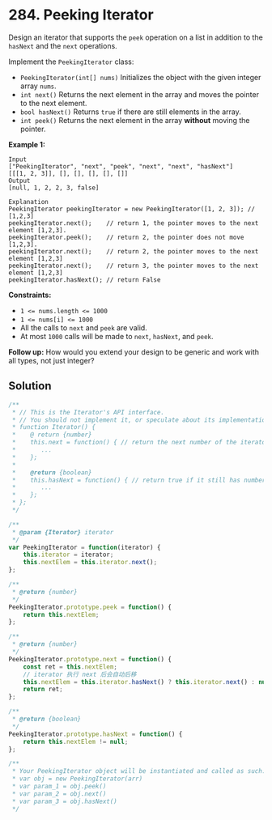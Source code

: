 # 284. Peeking Iterator

Design an iterator that supports the `peek` operation on a list in addition to the `hasNext` and the `next` operations.

Implement the `PeekingIterator` class:

- `PeekingIterator(int[] nums)` Initializes the object with the given integer array `nums`.
- `int next()` Returns the next element in the array and moves the pointer to the next element.
- `bool hasNext()` Returns `true` if there are still elements in the array.
- `int peek()` Returns the next element in the array **without** moving the pointer.

 

**Example 1:**

```
Input
["PeekingIterator", "next", "peek", "next", "next", "hasNext"]
[[[1, 2, 3]], [], [], [], [], []]
Output
[null, 1, 2, 2, 3, false]

Explanation
PeekingIterator peekingIterator = new PeekingIterator([1, 2, 3]); // [1,2,3]
peekingIterator.next();    // return 1, the pointer moves to the next element [1,2,3].
peekingIterator.peek();    // return 2, the pointer does not move [1,2,3].
peekingIterator.next();    // return 2, the pointer moves to the next element [1,2,3]
peekingIterator.next();    // return 3, the pointer moves to the next element [1,2,3]
peekingIterator.hasNext(); // return False
```

 

**Constraints:**

- `1 <= nums.length <= 1000`
- `1 <= nums[i] <= 1000`
- All the calls to `next` and `peek` are valid.
- At most `1000` calls will be made to `next`, `hasNext`, and `peek`.

 

**Follow up:** How would you extend your design to be generic and work with all types, not just integer?

## Solution

```js
/**
 * // This is the Iterator's API interface.
 * // You should not implement it, or speculate about its implementation.
 * function Iterator() {
 *    @ return {number}
 *    this.next = function() { // return the next number of the iterator
 *       ...
 *    }; 
 *
 *    @return {boolean}
 *    this.hasNext = function() { // return true if it still has numbers
 *       ...
 *    };
 * };
 */

/**
 * @param {Iterator} iterator
 */
var PeekingIterator = function(iterator) {
    this.iterator = iterator;
    this.nextElem = this.iterator.next();
};

/**
 * @return {number}
 */
PeekingIterator.prototype.peek = function() {
    return this.nextElem;
};

/**
 * @return {number}
 */
PeekingIterator.prototype.next = function() {
    const ret = this.nextElem;
    // iterator 执行 next 后会自动后移
    this.nextElem = this.iterator.hasNext() ? this.iterator.next() : null;
    return ret;
};

/**
 * @return {boolean}
 */
PeekingIterator.prototype.hasNext = function() {
    return this.nextElem != null;
};

/** 
 * Your PeekingIterator object will be instantiated and called as such:
 * var obj = new PeekingIterator(arr)
 * var param_1 = obj.peek()
 * var param_2 = obj.next()
 * var param_3 = obj.hasNext()
 */
```

